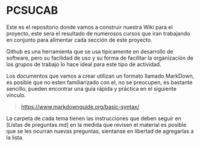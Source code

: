 # PCSUCAB

Este es el repositorio donde vamos a construir nuestra Wiki para el proyecto, este sera el resultado de numerosos cursos que iran trabajando en conjunto para alimentar cada sección de este proyecto.

Github es una herramienta que se usa tipicamente en desarrollo de software, pero su facilidad de uso y su forma de facilitar la organización de los grupos de trabajo lo hace ideal para este tipo de actividad.

Los documentos que vamos a crear utilizan un formato llamado MarkDown, es posible que no esten familiarizado con el, no se preocupen, es bastante sencillo, pueden encontrar una guia rápida y práctica en el siguiente vinculo.

>https://www.markdownguide.org/basic-syntax/

La carpeta de cada tema tienen las instrucciones que deben seguir en [Listas de preguntas.md] en la medida que revisen el material es posible que se les ocurran nuevas preguntas, sientanse en libertad de agregarlas a la lista. 
